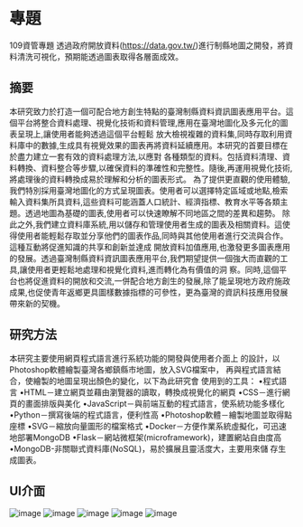 # 專題
109資管專題
透過政府開放資料(https://data.gov.tw/)進行制縣地圖之開發，將資料清洗可視化，預期能透過圖表取得各層面成效。
## 摘要
本研究致力於打造一個可配合地方創生特點的臺灣制縣資料資訊圖表應用平台。這個平台將整合資料處理、視覺化技術和資料管理,應用在臺灣地圖化及多元化的圖表呈現上,讓使用者能夠透過這個平台輕鬆
放大檢視複雜的資料集,同時存取利用資料庫中的數據,生成具有視覺效果的圖表再將資料延續應用。本研究的首要目標在於盡力建立一套有效的資料處理方法,以應對
各種類型的資料。包括資料清理、資料轉換、資料整合等步驟,以確保資料的準確性和完整性。隨後,再運用視覺化技術,將處理後的資料轉換成易於理解和分析的圖表形式。
為了提供更直觀的使用體驗,我們特別採用臺灣地圖化的方式呈現圖表。使用者可以選擇特定區域或地點,檢索輸入資料集所具資料,這些資料可能涵蓋人口統計、經濟指標、教育水平等各類主題。透過地圖為基礎的圖表,使用者可以快速瞭解不同地區之間的差異和趨勢。
除此之外,我們建立資料庫系統,用以儲存和管理使用者生成的圖表及相關資料。這使得使用者能輕鬆存取並分享他們的圖表作品,同時與其他使用者進行交流與合作。這種互動將促進知識的共享和創新並達成
開放資料加值應用,也激發更多圖表應用的發展。透過臺灣制縣資料資訊圖表應用平台,我們期望提供一個強大而直觀的工具,讓使用者更輕鬆地處理和視覺化資料,進而轉化為有價值的洞
察。同時,這個平台也將促進資料的開放和交流,一併配合地方創生的發展,除了能呈現地方政府施政成果,也促使青年返鄉更具圖樣數據指標的可參性，更為臺灣的資訊科技應用發展帶來新的契機。

## 研究方法
本研究主要使用網頁程式語言進行系統功能的開發與使用者介面上
的設計，以Photoshop軟體繪製臺灣各鄉鎮縣市地圖，放入SVG檔案中，
再與程式語言結合，使繪製的地圖呈現出顏色的變化，以下為此研究會
使用到的工具：
•程式語言
•HTML－建立網頁並藉由瀏覽器的讀取，轉換成視覺化的網頁
•CSS－進行網頁的畫面排版與美化
•JavaScript－與前端互動的程式語言，使系統功能多樣化
•Python－撰寫後端的程式語言，便利性高
•Photoshop軟體－繪製地圖並取得點座標
•SVG－縮放向量圖形的檔案格式
•Docker－方便作業系統虛擬化，可迅速地部署MongoDB
•Flask－網站微框架(microframework)，建置網站自由度高
•MongoDB-非關聯式資料庫(NoSQL)，易於擴展且靈活度大，主要用來儲
存生成圖表。
## UI介面
![image](https://github.com/Alles1212/-projectIM/assets/82037602/f66fcdfc-4e9b-4a18-8c5b-328a150725b8)
![image](https://github.com/Alles1212/-projectIM/assets/82037602/d911721c-3426-4414-919a-166aa7f9fa8f)
![image](https://github.com/Alles1212/-projectIM/assets/82037602/48f4e2a4-1df4-461d-9491-e1218b338011)
![image](https://github.com/Alles1212/-projectIM/assets/82037602/b957bda0-b561-4fda-8324-9ed3cc00d9ba)
![image](https://github.com/Alles1212/-projectIM/assets/82037602/073bd30e-735b-4e04-86b8-4f5bb7aefa04)
